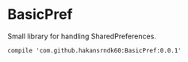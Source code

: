 # BasicPref
Small library for handling SharedPreferences.

~~~
compile 'com.github.hakansrndk60:BasicPref:0.0.1'
~~~
